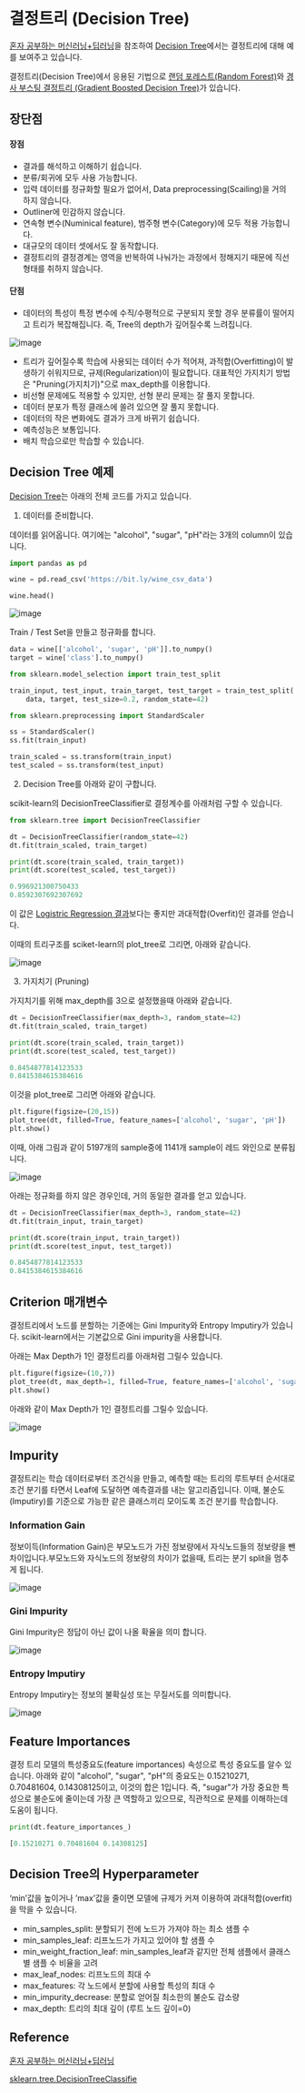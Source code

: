 # 결정트리 (Decision Tree)

[혼자 공부하는 머신러닝+딥러닝](https://github.com/rickiepark/hg-mldl)을 참조하여 [Decision Tree](https://github.com/kyopark2014/ML-Algorithms/blob/main/src/decision_tree.ipynb)에서는 결정트리에 대해 예를 보여주고 있습니다. 

결정트리(Decision Tree)에서 응용된 기법으로 [랜덤 포레스트(Random Forest)](https://github.com/kyopark2014/ML-Algorithms/blob/main/random-forest.md)와 [경사 부스팅 결정트리 (Gradient Boosted Decision Tree)](https://github.com/kyopark2014/ML-Algorithms/blob/main/boosting.md)가 있습니다. 

## 장단점

#### 장점 

- 결과를 해석하고 이해하기 쉽습니다.
- 분류/회귀에 모두 사용 가능합니다.
- 입력 데이터를 정규화할 필요가 없어서, Data preprocessing(Scailing)을 거의 하지 않습니다.
- Outliner에 민감하지 않습니다.
- 연속형 변수(Numinical feature), 범주형 변수(Category)에 모두 적용 가능합니다.
- 대규모의 데이터 셋에서도 잘 동작합니다. 
- 결정트리의 결정경계는 영역을 반복하여 나눠가는 과정에서 정해지기 때문에 직선형태를 취하지 않습니다.


#### 단점

- 데이터의 특성이 특정 변수에 수직/수평적으로 구분되지 못할 경우 분류률이 떨어지고 트리가 복잡해집니다. 즉, Tree의 depth가 깊어질수록 느려집니다.

![image](https://user-images.githubusercontent.com/52392004/186661527-5362a5ae-894a-4777-8666-07eb6347c0f0.png)


- 트리가 깊어질수록 학습에 사용되는 데이터 수가 적어져, 과적합(Overfitting)이 발생하기 쉬워지므로, 규제(Regularization)이 필요합니다. 대표적인 가지치기 방법은 "Pruning(가지치기)"으로 max_depth를 이용합니다. 
- 비선형 문제에도 적용할 수 있지만, 선형 분리 문제는 잘 풀지 못합니다. 
- 데이터 분포가 특정 클래스에 쏠려 있으면 잘 풀지 못합니다.
- 데이터의 작은 변화에도 결과가 크게 바뀌기 쉽습니다. 
- 예측성능은 보통입니다. 
- 배치 학습으로만 학습할 수 있습니다. 



## Decision Tree 예제

[Decision Tree](https://github.com/kyopark2014/ML-Algorithms/blob/main/src/decision_tree.ipynb)는 아래의 전체 코드를 가지고 있습니다.

1) 데이터를 준비합니다. 

데이터를 읽어옵니다. 여기에는 "alcohol", "sugar", "pH"라는 3개의 column이 있습니다.

```python 
import pandas as pd

wine = pd.read_csv('https://bit.ly/wine_csv_data')

wine.head()
```


![image](https://user-images.githubusercontent.com/52392004/186591846-a6ee86b4-6c7a-4036-8a14-b896ce1a71e0.png)

Train / Test Set을 만들고 정규화를 합니다.

```python
data = wine[['alcohol', 'sugar', 'pH']].to_numpy()
target = wine['class'].to_numpy()

from sklearn.model_selection import train_test_split

train_input, test_input, train_target, test_target = train_test_split(
    data, target, test_size=0.2, random_state=42)

from sklearn.preprocessing import StandardScaler

ss = StandardScaler()
ss.fit(train_input)

train_scaled = ss.transform(train_input)
test_scaled = ss.transform(test_input)
```

2) Decision Tree를 아래와 같이 구합니다.

scikit-learn의 DecisionTreeClassifier로 결정계수를 아래처럼 구할 수 있습니다. 

```python
from sklearn.tree import DecisionTreeClassifier

dt = DecisionTreeClassifier(random_state=42)
dt.fit(train_scaled, train_target)

print(dt.score(train_scaled, train_target))
print(dt.score(test_scaled, test_target))

0.996921300750433
0.8592307692307692
```

이 값은 [Logistric Regression 결과](https://github.com/kyopark2014/ML-Algorithms/blob/main/src/logistic-regression-low-accuracy.ipynb)보다는 좋지만 과대적합(Overfit)인 결과를 얻습니다. 

이때의 트리구조를 sciket-learn의 plot_tree로 그리면, 아래와 같습니다.

![image](https://user-images.githubusercontent.com/52392004/186592557-6e7b5a12-e38a-4d6d-add1-c3f8e4fcbd3c.png)

3) 가지치기 (Pruning)

가지치기를 위해 max_depth를 3으로 설정했을때 아래와 같습니다. 

```python
dt = DecisionTreeClassifier(max_depth=3, random_state=42)
dt.fit(train_scaled, train_target)

print(dt.score(train_scaled, train_target))
print(dt.score(test_scaled, test_target))

0.8454877814123533
0.8415384615384616
```

이것을 plot_tree로 그리면 아래와 같습니다. 

```python
plt.figure(figsize=(20,15))
plot_tree(dt, filled=True, feature_names=['alcohol', 'sugar', 'pH'])
plt.show()
```

이때, 아래 그림과 같이 5197개의 sample중에 1141개 sample이 레드 와인으로 분류됩니다.

![image](https://user-images.githubusercontent.com/52392004/186660116-df754bd8-0946-439e-9ae0-f290672b91d5.png)


아래는 정규화를 하지 않은 경우인데, 거의 동일한 결과를 얻고 있습니다.

```python
dt = DecisionTreeClassifier(max_depth=3, random_state=42)
dt.fit(train_input, train_target)

print(dt.score(train_input, train_target))
print(dt.score(test_input, test_target))

0.8454877814123533
0.8415384615384616
```



## Criterion 매개변수 

결정트리에서 노드를 분할하는 기준에는 Gini Impurity와 Entropy Imputiry가 있습니다. scikit-learn에서는 기본값으로 Gini impurity을 사용합니다. 

아래는 Max Depth가 1인 결정트리를 아래처럼 그릴수 있습니다.

```python
plt.figure(figsize=(10,7))
plot_tree(dt, max_depth=1, filled=True, feature_names=['alcohol', 'sugar', 'pH'])
plt.show()
```

아래와 같이 Max Depth가 1인 결정트리를 그릴수 있습니다. 

![image](https://user-images.githubusercontent.com/52392004/186655980-8b0674b7-2b0e-4c69-af3b-fed6271447dd.png)


## Impurity

결정트리는 학습 데이터로부터 조건식을 만들고, 예측할 때는 트리의 루트부터 순서대로 조건 분기를 타면서 Leaf에 도달하면 예측결과를 내는 알고리즘입니다. 이때, 불순도(Imputiry)를 기준으로 가능한 같은 클래스끼리 모이도록 조건 분기를 학습합니다. 

### Information Gain 

정보이득(Information Gain)은 부모노드가 가진 정보량에서 자식노드들의 정보량을 뺀 차이입니다.부모노드와 자식노드의 정보량의 차이가 없을때, 트리는 분기 split을 멈추게 됩니다. 

![image](https://user-images.githubusercontent.com/52392004/186560390-350d25b2-2f8d-4d06-ac66-99943b6e3e35.png)

### Gini Impurity

Gini Impurity은 정답이 아닌 값이 나올 확율을 의미 합니다. 

![image](https://user-images.githubusercontent.com/52392004/186560214-844f1030-a80b-4190-a9cb-1b6151f01cde.png)

### Entropy Imputiry

Entropy Imputiry는 정보의 불확실성 또는 무질서도를 의미합니다. 

![image](https://user-images.githubusercontent.com/52392004/186560305-1651f4e1-880b-49e5-bea4-bf9d00bb6dd6.png)



## Feature Importances

결정 트리 모델의 특성중요도(feature importances) 속성으로 특성 중요도를 알수 있습니다. 아래와 같이 "alcohol", "sugar", "pH"의 중요도는 0.15210271, 0.70481604, 0.14308125이고, 이것의 합은 1입니다. 즉, "sugar"가 가장 중요한 특성으로 불순도에 줄이는데 가장 큰 역할하고 있으므로, 직관적으로 문제를 이해하는데 도움이 됩니다. 

```python
print(dt.feature_importances_)

[0.15210271 0.70481604 0.14308125]
```



## Decision Tree의 Hyperparameter

‘min’값을 높이거나 ’max’값을 줄이면 모델에 규제가 커져 이용하여 과대적합(overfit)을 막을 수 있습니다. 

- min_samples_split: 분할되기 전에 노드가 가져야 하는 최소 샘플 수
- min_samples_leaf: 리프노드가 가지고 있어야 할 샘플 수
- min_weight_fraction_leaf: min_samples_leaf과 같지만 전체 샘플에서 클래스 별 샘플 수 비율을 고려
- max_leaf_nodes: 리프노드의 최대 수
- max_features: 각 노드에서 분할에 사용할 특성의 최대 수
- min_impurity_decrease: 분할로 얻어질 최소한의 불순도 감소량
- max_depth: 트리의 최대 깊이 (루트 노드 깊이=0)



## Reference

[혼자 공부하는 머신러닝+딥러닝](https://github.com/rickiepark/hg-mldl)

[sklearn.tree.DecisionTreeClassifie](https://scikit-learn.org/stable/modules/generated/sklearn.tree.DecisionTreeClassifier.html)

